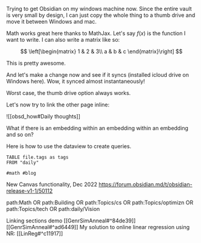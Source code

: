 Trying to get Obsidian on my windows machine now. Since the entire vault is very small by design, I can just copy the whole thing to a thumb drive and move it between Windows and mac. 

Math works great here thanks to MathJax. Let's say $f(x)$ is the function I want to write. I can also write a matrix like so:


$$
\left[\begin{matrix}  
1 & 2 & 3\\  
a & b & c  
\end{matrix}\right]
$$

This is pretty awesome. 

And let's make a change now and see if it syncs (installed icloud drive on Windows here). Wow, it synced almost instantaneously!

Worst case, the thumb drive option always works.

Let's now try to link the other page inline:

![[obsd_how#Daily thoughts]]

What if there is an embedding within an embedding within an embedding and so on?

Here is how to use the dataview to create queries.

```dataview
TABLE file.tags as tags
FROM "daily"
```


```query
#math #blog 
```


New Canvas functionality, Dec 2022
https://forum.obsidian.md/t/obsidian-release-v1-1/50112

path:Math OR path:Building OR path:Topics/cs OR path:Topics/optimizn OR path:Topics/tech OR path:daily/Vision

Linking sections demo
[[GenrSimAnneal#^84de39]]
[[GenrSimAnneal#^ad6449]]
My solution to online linear regression using NR: [[LinReg#^c11917]]


